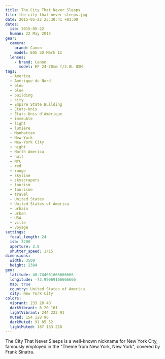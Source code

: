 ```yaml
---
title: The City That Never Sleeps
file: the-city-that-never-sleeps.jpg
date: 2015-05-22 23:30:41 +01:00
dates:
  iso: 2015-05-22
  human: 22 May 2015
gear:
  camera:
    brand: Canon
    model: EOS 5D Mark II
  lenses:
    - brand: Canon
      model: EF 24-70mm f/2.8L USM
tags:
  - America
  - Amérique du Nord
  - bleu
  - blue
  - building
  - city
  - Empire State Building
  - États-Unis
  - États-Unis d'Amérique
  - immeuble
  - light
  - lumière
  - Manhattan
  - New-York
  - New-York City
  - night
  - North America
  - nuit
  - NYC
  - red
  - rouge
  - skyline
  - skyscrapers
  - tourism
  - tourisme
  - travel
  - United States
  - United States of America
  - urbain
  - urban
  - USA
  - ville
  - voyage
settings:
  focal_length: 24
  iso: 3200
  aperture: 2.8
  shutter_speed: 1/15
dimensions:
  width: 3500
  height: 2384
geo:
  latitude: 40.744661666666666
  longitude: -73.99069166666666
  map: true
  country: United States of America
  city: New York City
colors:
  vibrant: 233 28 40
  darkVibrant: 6 20 161
  lightVibrant: 244 223 91
  muted: 154 128 96
  darkMuted: 91 85 52
  lightMuted: 187 183 218
---
```


The City That Never Sleeps is a well-known nickname for New York City, famously employed in the "Theme from New York, New York", covered by Frank Sinatra.
